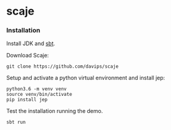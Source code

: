 # scaje

### Installation
Install JDK and [sbt].

Download Scaje:

    git clone https://github.com/davips/scaje

Setup and activate a python virtual environment and
install jep:
    
    python3.6 -m venv venv
    source venv/bin/activate
    pip install jep

Test the installation running the demo.

    sbt run



[sbt]: https://www.scala-sbt.org/release/docs/Setup.html